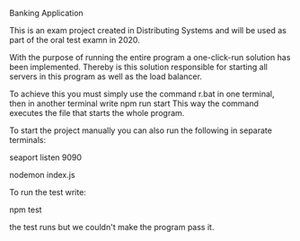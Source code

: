 Banking Application

This is an exam project created in Distributing Systems and will be used as part of the oral test examn in 2020.

With the purpose of running the entire program a one-click-run solution has been implemented. 
Thereby is this solution responsible for starting all servers in this program as well as the load balancer. 

To achieve this you must simply use the command r.bat in one terminal, then in another terminal write npm run start
This way the command executes the file that starts the whole program.


To start the project manually you can also run the following in separate terminals:

seaport listen 9090

nodemon index.js 

To run the test write:

npm test

the test runs but we couldn't make the program pass it.